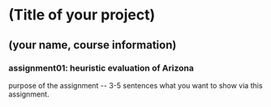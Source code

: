 # (Title of your project)
## (your name, course information)

### assignment01: heuristic evaluation of Arizona

purpose of the assignment -- 3-5 sentences what you want to show via this assignment.
